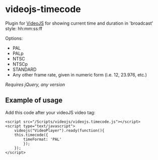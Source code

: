 # videojs-timecode
Plugin for [VideoJS](http://www.videojs.com/) for showing current time and duration in 'broadcast' style: hh:mm:ss:ff

Options:

   * PAL
   * PALp
   * NTSC
   * NTSCp
   * STANDARD
   * Any other frame rate, given in numeric form (i.e. 12, 23.976, etc.)

*Requires jQuery, any version*

## Example of usage

Add this code after your videoJS video tag:

	<script src="/Scripts/videojs/videojs.timecode.js"></script>
	<script type="text/javascript">
	    videojs("VideoPlayer").ready(function(){
	    this.timecode({
		    timeFormat: 'PAL'
		    });
	    });
	</script>
